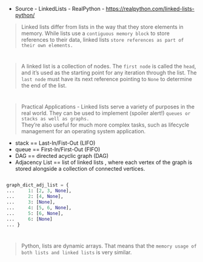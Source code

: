 - Source - LinkedLists - RealPython - https://realpython.com/linked-lists-python/


> Linked lists differ from lists in the way that they store elements in memory. While lists use a ```contiguous memory block``` to store references to their data, linked lists ```store references as part of their own elements.```

#
> A linked list is a collection of nodes. The ```first node``` is called the ```head```, and it’s used as the starting point for any iteration through the list. The ```last node``` must have its next reference pointing to ```None``` to determine the end of the list. 

#

> Practical Applications - Linked lists serve a variety of purposes in the real world. They can be used to implement (spoiler alert!) ```queues or stacks as well as graphs.```   
They’re also useful for much more complex tasks, such as lifecycle management for an operating system application.

- stack == Last-In/Fist-Out (LIFO)
- queue == First-In/First-Out (FIFO)
- DAG == directed acyclic graph (DAG)
- Adjacency List == list of linked lists , where each vertex of the graph is stored alongside a collection of connected vertices. 

```python

graph_dict_adj_list = {
...     1: [2, 3, None],
...     2: [4, None],
...     3: [None],
...     4: [5, 6, None],
...     5: [6, None],
...     6: [None]
... }

```

#

> Python, lists are dynamic arrays. That means that the ```memory usage of both lists and linked lists``` is very similar.